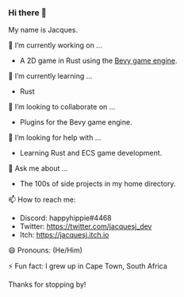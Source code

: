 ### Hi there 👋

My name is Jacques. 

🔭 I’m currently working on ...
- A 2D game in Rust using the [Bevy game engine](https://bevyengine.org).

🌱 I’m currently learning ...
- Rust

👯 I’m looking to collaborate on ...
- Plugins for the Bevy game engine.

🤔 I’m looking for help with ...
- Learning Rust and ECS game development.

💬 Ask me about ...
- The 100s of side projects in my home directory.

📫 How to reach me:
- Discord: happyhippie#4468
- Twitter: https://twitter.com/jacquesj_dev
- Itch: https://jacquesj.itch.io

😄 Pronouns: (He/Him)

⚡ Fun fact: I grew up in Cape Town, South Africa

Thanks for stopping by!

<!--
**frederickjjoubert/frederickjjoubert** is a ✨ _special_ ✨ repository because its `README.md` (this file) appears on your GitHub profile.

Here are some ideas to get you started:

- 🔭 I’m currently working on ...
- 🌱 I’m currently learning ...
- 👯 I’m looking to collaborate on ...
- 🤔 I’m looking for help with ...
- 💬 Ask me about ...
- 📫 How to reach me: ...
- 😄 Pronouns: ...
- ⚡ Fun fact: ...
-->

